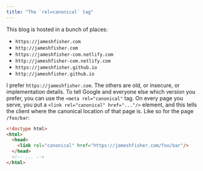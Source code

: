 ```yaml
---
title: "The `rel=canonical` tag"
---
```


This blog is hosted in a bunch of places:

* `https://jameshfisher.com`
* `http://jameshfisher.com`
* `https://jameshfisher-com.netlify.com`
* `http://jameshfisher-com.netlify.com`
* `https://jameshfisher.github.io`
* `http://jameshfisher.github.io`

I prefer `https://jameshfisher.com`.
The others are old, or insecure, or implementation details.
To tell Google and everyone else which version you prefer, you can use the `<meta rel="canonical"` tag.
On every page you serve, you put a `<link rel="canonical" href="..."/>` element,
and this tells the client where the canonical location of that page is.
Like so for the page `/foo/bar`:

```html
<!doctype html>
<html>
  <head>
    <link rel="canonical" href="https://jameshfisher.com/foo/bar"/>
  </head>
  <!-- ... -->
</html>
```
